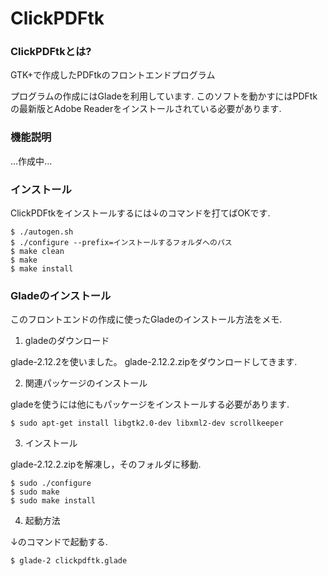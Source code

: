 ClickPDFtk
==========

### ClickPDFtkとは?

GTK+で作成したPDFtkのフロントエンドプログラム

プログラムの作成にはGladeを利用しています.
このソフトを動かすにはPDFtkの最新版とAdobe Readerをインストールされている必要があります.


### 機能説明

...作成中...


### インストール

ClickPDFtkをインストールするには↓のコマンドを打てばOKです.

```
$ ./autogen.sh
$ ./configure --prefix=インストールするフォルダへのパス
$ make clean
$ make
$ make install
```


### Gladeのインストール

このフロントエンドの作成に使ったGladeのインストール方法をメモ.

1. gladeのダウンロード

glade-2.12.2を使いました。
glade-2.12.2.zipをダウンロードしてきます.

2. 関連パッケージのインストール

gladeを使うには他にもパッケージをインストールする必要があります.

```
$ sudo apt-get install libgtk2.0-dev libxml2-dev scrollkeeper
```

3. インストール

glade-2.12.2.zipを解凍し，そのフォルダに移動.

```
$ sudo ./configure
$ sudo make
$ sudo make install
```


4. 起動方法

↓のコマンドで起動する.

```
$ glade-2 clickpdftk.glade
```

